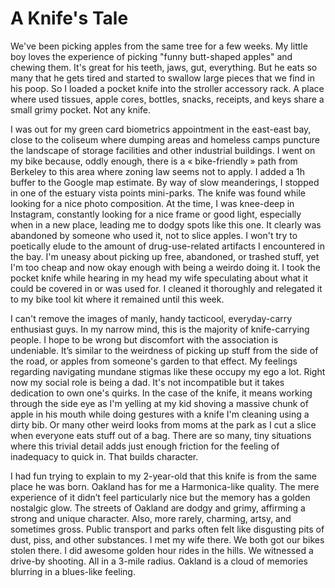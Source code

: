 # A Knife's Tale

We've been picking apples from the same tree for a few weeks. My little boy loves the experience of picking "funny butt-shaped apples" and chewing them. It's great for his teeth, jaws, gut, everything. But he eats so many that he gets tired and started to swallow large pieces that we find in his poop. So I loaded a pocket knife into the stroller accessory rack. A place where used tissues, apple cores, bottles, snacks, receipts, and keys share a small grimy pocket. Not any knife.

I was out for my green card biometrics appointment in the east-east bay, close to the coliseum where dumping areas and homeless camps puncture the landscape of storage facilities and other industrial buildings. I went on my bike because, oddly enough, there is a « bike-friendly » path from Berkeley to this area where zoning law seems not to apply. I added a 1h buffer to the Google map estimate. By way of slow meanderings, I stopped in one of the estuary vista points mini-parks. The knife was found while looking for a nice photo composition. At the time, I was knee-deep in Instagram, constantly looking for a nice frame or good light, especially when in a new place, leading me to dodgy spots like this one. It clearly was abandoned by someone who used it, not to slice apples. I won't try to poetically elude to the amount of drug-use-related artifacts I encountered in the bay. I'm uneasy about picking up free, abandoned, or trashed stuff, yet I'm too cheap and now okay enough with being a weirdo doing it. I took the pocket knife while hearing in my head my wife speculating about what it could be covered in or was used for. I cleaned it thoroughly and relegated it to my bike tool kit where it remained until this week.

I can't remove the images of manly, handy tacticool, everyday-carry enthusiast guys. In my narrow mind, this is the majority of knife-carrying people. I hope to be wrong but discomfort with the association is undeniable. It’s similar to the weirdness of picking up stuff from the side of the road, or apples from someone's garden to that effect. My feelings regarding navigating mundane stigmas like these occupy my ego a lot. Right now my social role is being a dad. It's not incompatible but it takes dedication to own one's quirks. In the case of the knife, it means working through the side eye as I'm yelling at my kid shoving a massive chunk of apple in his mouth while doing gestures with a knife I'm cleaning using a dirty bib. Or many other weird looks from moms at the park as I cut a slice when everyone eats stuff out of a bag. There are so many, tiny situations where this trivial detail adds just enough friction for the feeling of inadequacy to quick in. That builds character.

I had fun trying to explain to my 2-year-old that this knife is from the same place he was born. Oakland has for me a Harmonica-like quality. The mere experience of it didn’t feel particularly nice but the memory has a golden nostalgic glow. The streets of Oakland are dodgy and grimy, affirming a strong and unique character. Also, more rarely, charming, artsy, and sometimes gross. Public transport and parks often felt like disgusting pits of dust, piss, and other substances. I met my wife there. We both got our bikes stolen there. I did awesome golden hour rides in the hills. We witnessed a drive-by shooting. All in a 3-mile radius. Oakland is a cloud of memories blurring in a blues-like feeling.